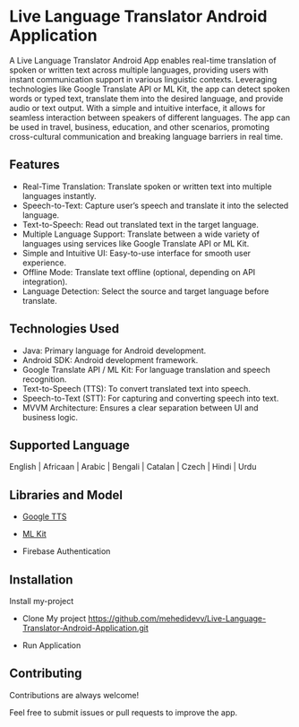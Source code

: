 
# Live Language Translator Android Application

A Live Language Translator Android App enables real-time translation of spoken or written text across multiple languages, providing users with instant communication support in various linguistic contexts. Leveraging technologies like Google Translate API or ML Kit, the app can detect spoken words or typed text, translate them into the desired language, and provide audio or text output. With a simple and intuitive interface, it allows for seamless interaction between speakers of different languages. The app can be used in travel, business, education, and other scenarios, promoting cross-cultural communication and breaking language barriers in real time.

## Features

- Real-Time Translation: Translate spoken or written text into multiple languages instantly.
- Speech-to-Text: Capture user’s speech and translate it into the selected language.
- Text-to-Speech: Read out translated text in the target language.
- Multiple Language Support: Translate between a wide variety of languages using services like Google Translate API or ML Kit.
- Simple and Intuitive UI: Easy-to-use interface for smooth user experience.
- Offline Mode: Translate text offline (optional, depending on API integration).
- Language Detection: Select the source and target language before translate.


## Technologies Used

- Java: Primary language for Android development.
- Android SDK: Android development framework.
- Google Translate API / ML Kit: For language translation and speech recognition.
- Text-to-Speech (TTS): To convert translated text into speech.
- Speech-to-Text (STT): For capturing and converting speech into text.
- MVVM Architecture: Ensures a clear separation between UI and business logic.
## Supported Language

English | Africaan | Arabic | Bengali | Catalan | Czech | Hindi | Urdu
## Libraries and Model

 - [Google TTS](https://play.google.com/store/apps/details?id=com.google.android.tts&pcampaignid=web_share)

 - [ML Kit](https://developers.google.com/ml-kit/language/identification)

- Firebase Authentication

## Installation

Install my-project 

- Clone My project
https://github.com/mehedidevv/Live-Language-Translator-Android-Application.git

- Run Application
    
## Contributing

Contributions are always welcome!

Feel free to submit issues or pull requests to improve the app.

